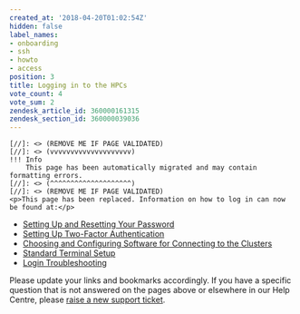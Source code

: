 ```yaml
---
created_at: '2018-04-20T01:02:54Z'
hidden: false
label_names:
- onboarding
- ssh
- howto
- access
position: 3
title: Logging in to the HPCs
vote_count: 4
vote_sum: 2
zendesk_article_id: 360000161315
zendesk_section_id: 360000039036
---
```



    [//]: <> (REMOVE ME IF PAGE VALIDATED)
    [//]: <> (vvvvvvvvvvvvvvvvvvvv)
    !!! Info
        This page has been automatically migrated and may contain formatting errors.
    [//]: <> (^^^^^^^^^^^^^^^^^^^^)
    [//]: <> (REMOVE ME IF PAGE VALIDATED)
    <p>This page has been replaced. Information on how to log in can now be found at:</p>
<ul>
<li><a href="https://support.nesi.org.nz/hc/en-gb/articles/360000335995" target="_self">Setting Up and Resetting Your Password</a></li>
<li><a href="https://support.nesi.org.nz/hc/en-gb/articles/360000203075" target="_self">Setting Up Two-Factor Authentication</a></li>
<li><a href="https://support.nesi.org.nz/hc/en-gb/articles/360001016335" target="_self">Choosing and Configuring Software for Connecting to the Clusters</a></li>
<li><a href="https://support.nesi.org.nz/hc/en-gb/articles/360000625535" target="_self">Standard Terminal Setup</a></li>
<li><a href="https://support.nesi.org.nz/hc/en-gb/articles/360000570215" target="_self">Login Troubleshooting</a></li>
</ul>
<p>Please update your links and bookmarks accordingly. If you have a specific question that is not answered on the pages above or elsewhere in our Help Centre, please <a href="https://support.nesi.org.nz/hc/requests/new" target="_self">raise a new support ticket</a>.</p>